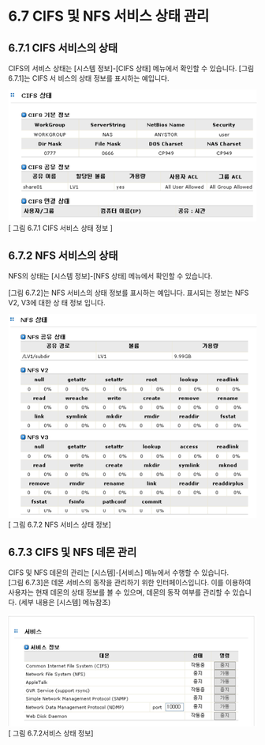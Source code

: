 # 6.7 CIFS 및 NFS 서비스 상태 관리

## 6.7.1 CIFS 서비스의 상태

CIFS의 서비스 상태는 \[시스템 정보\]-\[CIFS 상태\] 메뉴에서 확인할 수 있습니다. \[그림 6.7.1\]는 CIFS 서 비스의 상태 정보를 표시하는 예입니다.

![shareCifs5.png](../.gitbook/assets/shareCifs5.png)  
 \[ 그림 6.7.1 CIFS 서비스 상태 정보 \]

## 6.7.2 NFS 서비스의 상태

NFS의 상태는 \[시스템 정보\]-\[NFS 상태\] 메뉴에서 확인할 수 있습니다.

\[그림 6.7.2\]는 NFS 서비스의 상태 정보를 표시하는 예입니다. 표시되는 정보는 NFS V2, V3에 대한 상 태 정보 입니다.

![shareNfs2.png](../.gitbook/assets/shareNfs2.png)  
 \[ 그림 6.7.2 NFS 서비스 상태 정보\]

## 6.7.3 CIFS 및 NFS 데몬 관리

CIFS 및 NFS 데몬의 관리는 \[시스템\]-\[서비스\] 메뉴에서 수행할 수 있습니다.   
 \[그림 6.7.3\]은 데몬 서비스의 동작을 관리하기 위한 인터페이스입니다. 이를 이용하여 사용자는 현재 데몬의 상태 정보를 볼 수 있으며, 데몬의 동작 여부를 관리할 수 있습니다. \(세부 내용은 \[시스템\] 메뉴참조\)

![shareCifsNfs.png](../.gitbook/assets/shareCifsNfs.png)  
 \[ 그림 6.7.2서비스 상태 정보\]

